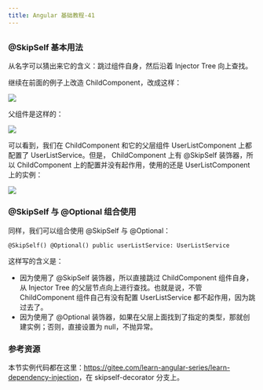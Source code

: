 ```yaml
---
title: Angular 基础教程-41
---
```

<article id="topicContainer" class="column_content"><h2 class="topic_title"></h2><div><h3 id="skipself">@SkipSelf 基本用法</h3>
<p>从名字可以猜出来它的含义：跳过组件自身，然后沿着 Injector Tree 向上查找。</p>
<p>继续在前面的例子上改造 ChildComponent，改成这样：</p>
<p><img src="https://images.gitbook.cn/e60caee0-d7c9-11e9-9143-0bdf45914741"></p>
<p>父组件是这样的：</p>
<p><img src="https://images.gitbook.cn/ec53e430-d7c9-11e9-8797-4924c0d7c082"></p>
<p>可以看到，我们在 ChildComponent 和它的父层组件 UserListComponent 上都配置了 UserListService。但是， ChildComponent 上有 @SkipSelf 装饰器，所以 ChildComponent 上的配置并没有起作用，使用的还是 UserListComponent 上的实例：</p>
<p><img src="https://images.gitbook.cn/f67f3180-d7c9-11e9-8fae-816b29059b0c"></p>
<h3 id="skipselfoptional">@SkipSelf 与 @Optional 组合使用</h3>
<p>同样，我们可以组合使用 @SkipSelf 与 @Optional：</p>
<pre><code>@SkipSelf() @Optional() public userListService: UserListService
</code></pre>
<p>这样写的含义是：</p>
<ul>
<li>因为使用了 @SkipSelf 装饰器，所以直接跳过 ChildComponent 组件自身，从 Injector Tree 的父层节点向上进行查找。也就是说，不管 ChildComponent 组件自己有没有配置 UserListService 都不起作用，因为跳过去了。</li>
<li>因为使用了 @Optional 装饰器，如果在父层上面找到了指定的类型，那就创建实例；否则，直接设置为 null，不抛异常。</li>
</ul>
<h3 id="">参考资源</h3>
<p>本节实例代码都在这里：<a href="https://gitee.com/learn-angular-series/learn-dependency-injection">https://gitee.com/learn-angular-series/learn-dependency-injection</a>，在 skipself-decorator 分支上。</p></div></article>